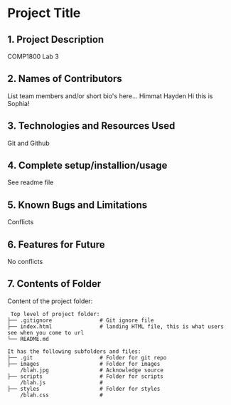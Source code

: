 # Project Title

## 1. Project Description
COMP1800 Lab 3

## 2. Names of Contributors
List team members and/or short bio's here... 
Himmat
Hayden
Hi this is Sophia!
	
## 3. Technologies and Resources Used
Git and Github

## 4. Complete setup/installion/usage
See readme file

## 5. Known Bugs and Limitations
Conflicts

## 6. Features for Future
No conflicts
	
## 7. Contents of Folder
Content of the project folder:

```
 Top level of project folder: 
├── .gitignore               # Git ignore file
├── index.html               # landing HTML file, this is what users see when you come to url
└── README.md

It has the following subfolders and files:
├── .git                     # Folder for git repo
├── images                   # Folder for images
    /blah.jpg                # Acknowledge source
├── scripts                  # Folder for scripts
    /blah.js                 # 
├── styles                   # Folder for styles
    /blah.css                # 



```


